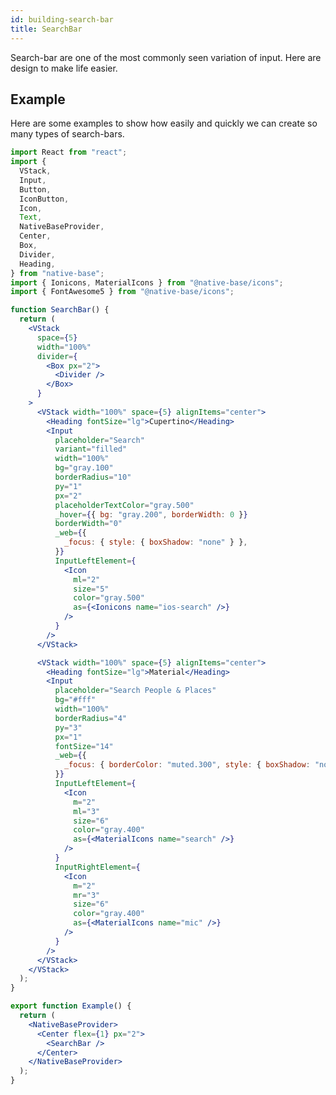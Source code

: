 ```yaml
---
id: building-search-bar
title: SearchBar
---
```


Search-bar are one of the most commonly seen variation of input. Here are design to make life easier.

## Example

Here are some examples to show how easily and quickly we can create so many types of search-bars.

<!--
![https://s3-us-west-2.amazonaws.com/secure.notion-static.com/b4c4662d-8a9c-48a2-817d-000ff8f5f6b6/Screenshot_2021-01-18_at_7.51.08_PM.png](https://s3-us-west-2.amazonaws.com/secure.notion-static.com/b4c4662d-8a9c-48a2-817d-000ff8f5f6b6/Screenshot_2021-01-18_at_7.51.08_PM.png) -->

```jsx isLive
import React from "react";
import {
  VStack,
  Input,
  Button,
  IconButton,
  Icon,
  Text,
  NativeBaseProvider,
  Center,
  Box,
  Divider,
  Heading,
} from "native-base";
import { Ionicons, MaterialIcons } from "@native-base/icons";
import { FontAwesome5 } from "@native-base/icons";

function SearchBar() {
  return (
    <VStack
      space={5}
      width="100%"
      divider={
        <Box px="2">
          <Divider />
        </Box>
      }
    >
      <VStack width="100%" space={5} alignItems="center">
        <Heading fontSize="lg">Cupertino</Heading>
        <Input
          placeholder="Search"
          variant="filled"
          width="100%"
          bg="gray.100"
          borderRadius="10"
          py="1"
          px="2"
          placeholderTextColor="gray.500"
          _hover={{ bg: "gray.200", borderWidth: 0 }}
          borderWidth="0"
          _web={{
            _focus: { style: { boxShadow: "none" } },
          }}
          InputLeftElement={
            <Icon
              ml="2"
              size="5"
              color="gray.500"
              as={<Ionicons name="ios-search" />}
            />
          }
        />
      </VStack>

      <VStack width="100%" space={5} alignItems="center">
        <Heading fontSize="lg">Material</Heading>
        <Input
          placeholder="Search People & Places"
          bg="#fff"
          width="100%"
          borderRadius="4"
          py="3"
          px="1"
          fontSize="14"
          _web={{
            _focus: { borderColor: "muted.300", style: { boxShadow: "none" } },
          }}
          InputLeftElement={
            <Icon
              m="2"
              ml="3"
              size="6"
              color="gray.400"
              as={<MaterialIcons name="search" />}
            />
          }
          InputRightElement={
            <Icon
              m="2"
              mr="3"
              size="6"
              color="gray.400"
              as={<MaterialIcons name="mic" />}
            />
          }
        />
      </VStack>
    </VStack>
  );
}

export function Example() {
  return (
    <NativeBaseProvider>
      <Center flex={1} px="2">
        <SearchBar />
      </Center>
    </NativeBaseProvider>
  );
}
```
